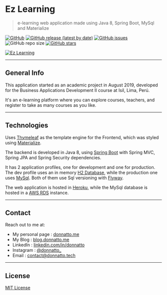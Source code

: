 # Ez Learning

> e-learning web application made using Java 8, Spring Boot, MySql and Materialize

[![GitHub](https://img.shields.io/github/license/donnatto/ez-learning?color=purple)](https://opensource.org/licenses/MIT)
[![GitHub release (latest by date)](https://img.shields.io/github/v/release/donnatto/ez-learning?color=red)](https://github.com/donnatto/ez-learning/releases)
[![GitHub issues](https://img.shields.io/github/issues/donnatto/ez-learning)](https://github.com/donnatto/ez-learning/issues)
![GitHub repo size](https://img.shields.io/github/repo-size/donnatto/ez-learning?color=blue&label=size)
[![GitHub stars](https://img.shields.io/github/stars/donnatto/ez-learning?style=social)](https://github.com/donnatto/ez-learning/stargazers)

[![Ez Learning](https://i.imgur.com/QrXbo6q.jpg)](https://ez-learning.herokuapp.com)

---

## General Info

This application started as an academic project in August 2019, developed for the Business Applications Development II course at Isil, Lima, Perú.

It's an e-learning platform where you can explore courses, teachers, and register to take as many courses as you like.

---

## Technologies

Uses [Thymeleaf](https://www.thymeleaf.org/) as the template engine for the Frontend, which was styled using [Materialize](https://materializecss.com/).

The backend is developed in Java 8, using [Spring Boot](https://spring.io/projects/spring-boot) with Spring MVC, Spring JPA and Spring Security dependencies.

It has 2 application profiles, one for development and one for production. The dev profile uses an in memory [H2 Database](https://www.h2database.com/), while the production one uses [MySql](https://www.mysql.com/). Both of them use Sql versioning with [Flyway](https://flywaydb.org/).

The web application is hosted in [Heroku](https://www.heroku.com/), while the MySql database is hosted in a [AWS RDS](https://aws.amazon.com/rds/) instance.

---

## Contact

Reach out to me at:

- My personal page : [donnatto.me](https://donnatto.me)
- My Blog : [blog.donnatto.me](https://blog.donnatto.me)
- LinkedIn : [linkedin.com/in/donnatto](https://linkedin.com/in/donnatto)
- Instagram : [@donnatto_](https://instagram.com/donnatto_)
- Email : [contact@donnatto.tech](mailto:contact@donnatto.tech)

---

## License

[MIT License](https://opensource.org/licenses/MIT)
